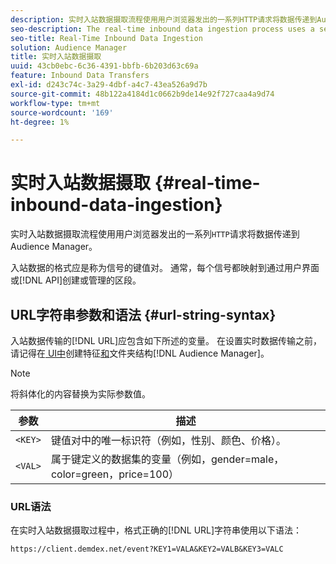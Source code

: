 ```yaml
---
description: 实时入站数据摄取流程使用用户浏览器发出的一系列HTTP请求将数据传递到Audience Manager。
seo-description: The real-time inbound data ingestion process uses a series of HTTP requests from a user's browser to pass in data to Audience Manager.
seo-title: Real-Time Inbound Data Ingestion
solution: Audience Manager
title: 实时入站数据摄取
uuid: 43cb0ebc-6c36-4391-bbfb-6b203d63c69a
feature: Inbound Data Transfers
exl-id: d243c74c-3a29-4dbf-a4c7-43ea526a9d7b
source-git-commit: 48b122a4184d1c0662b9de14e92f727caa4a9d74
workflow-type: tm+mt
source-wordcount: '169'
ht-degree: 1%

---
```


# 实时入站数据摄取 {#real-time-inbound-data-ingestion}

实时入站数据摄取流程使用用户浏览器发出的一系列`HTTP`请求将数据传递到Audience Manager。

<!-- c_rt_inbound_real_time.xml -->

入站数据的格式应是称为信号的键值对。 通常，每个信号都映射到通过用户界面或[!DNL API]创建或管理的区段。

## URL字符串参数和语法 {#url-string-syntax}

入站数据传输的[!DNL URL]应包含如下所述的变量。 在设置实时数据传输之前，请记得在[ UI中](../../../features/traits/create-onboarded-rule-based-traits.md)创建特征[和](../../../features/traits/trait-storage.md#create-trait-storage-folder)文件夹结构[!DNL Audience Manager]。

>[!NOTE]
>
>将斜体化的内容替换为实际参数值。

| 参数 | 描述 |
|---|---|
| `<KEY>` | 键值对中的唯一标识符（例如，性别、颜色、价格）。 |
| `<VAL>` | 属于键定义的数据集的变量（例如，gender=male，color=green，price=100） |

### URL语法

在实时入站数据摄取过程中，格式正确的[!DNL URL]字符串使用以下语法：

```
https://client.demdex.net/event?KEY1=VALA&KEY2=VALB&KEY3=VALC
```
